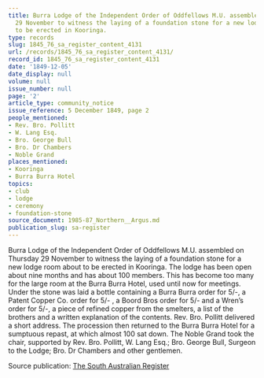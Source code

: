 ```yaml
---
title: Burra Lodge of the Independent Order of Oddfellows M.U. assembled on Thursday
  29 November to witness the laying of a foundation stone for a new lodge room about
  to be erected in Kooringa.
type: records
slug: 1845_76_sa_register_content_4131
url: /records/1845_76_sa_register_content_4131/
record_id: 1845_76_sa_register_content_4131
date: '1849-12-05'
date_display: null
volume: null
issue_number: null
page: '2'
article_type: community_notice
issue_reference: 5 December 1849, page 2
people_mentioned:
- Rev. Bro. Pollitt
- W. Lang Esq.
- Bro. George Bull
- Bro. Dr Chambers
- Noble Grand
places_mentioned:
- Kooringa
- Burra Burra Hotel
topics:
- club
- lodge
- ceremony
- foundation-stone
source_document: 1985-87_Northern__Argus.md
publication_slug: sa-register
---
```


Burra Lodge of the Independent Order of Oddfellows M.U. assembled on Thursday 29 November to witness the laying of a foundation stone for a new lodge room about to be erected in Kooringa.  The lodge has been open about nine months and has about 100 members.  This has become too many for the large room at the Burra Burra Hotel, used until now for meetings.  Under the stone was laid a bottle containing a Burra Burra order for 5/-, a Patent Copper Co. order for 5/- , a Boord Bros order for 5/- and a Wren’s order for 5/-, a piece of refined copper from the smelters, a list of the brothers and a written explanation of the contents.  Rev. Bro. Pollitt delivered a short address.  The procession then returned to the Burra Burra Hotel for a sumptuous repast, at which almost 100 sat down.  The Noble Grand took the chair, supported by Rev. Bro. Pollitt, W. Lang Esq.; Bro. George Bull, Surgeon to the Lodge; Bro. Dr Chambers and other gentlemen.

Source publication: [The South Australian Register](/publications/sa-register/)
